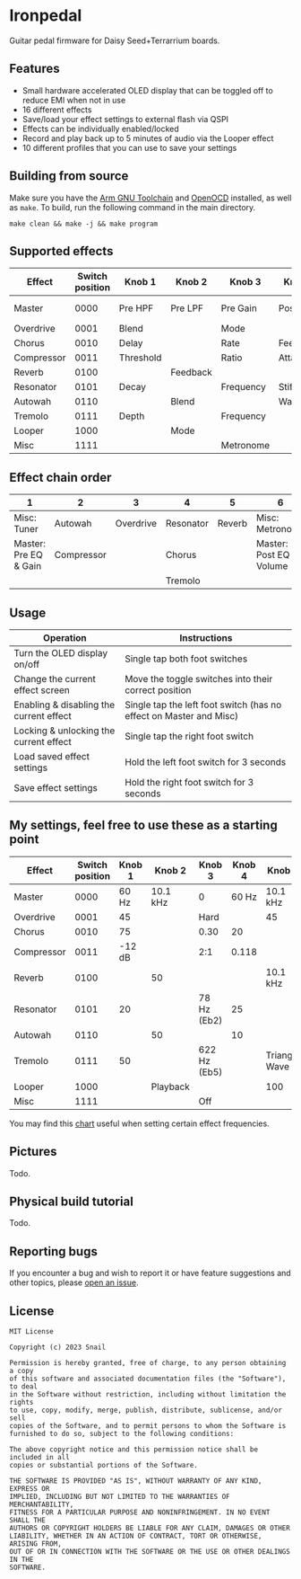 # Ironpedal
Guitar pedal firmware for Daisy Seed+Terrarrium boards.

## Features
- Small hardware accelerated OLED display that can be toggled off to reduce EMI when not in use
- 16 different effects
- Save/load your effect settings to external flash via QSPI
- Effects can be individually enabled/locked
- Record and play back up to 5 minutes of audio via the Looper effect
- 10 different profiles that you can use to save your settings

## Building from source
Make sure you have the [Arm GNU Toolchain](https://developer.arm.com/tools-and-software/open-source-software/developer-tools/gnu-toolchain/downloads) and [OpenOCD](https://github.com/openocd-org/openocd/releases) installed, as well as `make`. To build, run the following command in the main directory.

`make clean && make -j && make program`

## Supported effects
| Effect     | Switch position | Knob 1    | Knob 2   | Knob 3    | Knob 4    | Knob 5   | Knob 6     |
| ---------- | --------------- | --------- | -------- | --------- | --------- | -------- | ---------- |
| Master     | 0000            | Pre HPF   | Pre LPF  | Pre Gain  | Post HPF  | Post LPF | Volume     |
| Overdrive  | 0001            | Blend     |          | Mode      |           | Drive    |            |
| Chorus     | 0010            | Delay     |          | Rate      | Feedback  |          | Depth      |
| Compressor | 0011            | Threshold |          | Ratio     | Attack    |          | Release    |
| Reverb     | 0100            |           | Feedback |           |           | LPF      |            |
| Resonator  | 0101            | Decay     |          | Frequency | Stiffness |          | Brightness |
| Autowah    | 0110            |           | Blend    |           | Wah       |          |            |
| Tremolo    | 0111            | Depth     |          | Frequency |           | Shape    |            |
| Looper     | 1000            |           | Mode     |           |           | Volume   |            |
| Misc       | 1111            |           |          | Metronome |           |          | Profile    |

## Effect chain order
| 1                     | 2          | 3         | 4         | 5      | 6                        | 7      |
| --------------------- | ---------- | --------- | --------- | ------ | ------------------------ | ------ |
| Misc: Tuner           | Autowah    | Overdrive | Resonator | Reverb | Misc: Metronome          | Looper |
| Master: Pre EQ & Gain | Compressor |           | Chorus    |        | Master: Post EQ & Volume |        |
|                       |            |           | Tremolo   |        |                          |        |

## Usage
| Operation                               | Instructions                                                       |
| --------------------------------------- | ------------------------------------------------------------------ |
| Turn the OLED display on/off            | Single tap both foot switches                                      |
| Change the current effect screen        | Move the toggle switches into their correct position               |
| Enabling & disabling the current effect | Single tap the left foot switch (has no effect on Master and Misc) |
| Locking & unlocking the current effect  | Single tap the right foot switch                                   |
| Load saved effect settings              | Hold the left foot switch for 3 seconds                            |
| Save effect settings                    | Hold the right foot switch for 3 seconds                           |

## My settings, feel free to use these as a starting point
| Effect     | Switch position | Knob 1    | Knob 2   | Knob 3       | Knob 4    | Knob 5        | Knob 6     |
| ---------- | --------------- | --------- | -------- | ------------ | --------- | ------------- | ---------- |
| Master     | 0000            | 60 Hz     | 10.1 kHz | 0            | 60 Hz     | 10.1 kHz      | 100        |
| Overdrive  | 0001            | 45        |          | Hard         |           | 45            |            |
| Chorus     | 0010            | 75        |          | 0.30         | 20        |               | 90         |
| Compressor | 0011            | -12 dB    |          | 2:1          | 0.118     |               | 0.118      |
| Reverb     | 0100            |           | 50       |              |           | 10.1 kHz      |            |
| Resonator  | 0101            | 20        |          | 78 Hz (Eb2)  | 25        |               | 35         |
| Autowah    | 0110            |           | 50       |              | 10        |               |            |
| Tremolo    | 0111            | 50        |          | 622 Hz (Eb5) |           | Triangle Wave |            |
| Looper     | 1000            |           | Playback |              |           | 100           |            |
| Misc       | 1111            |           |          | Off          |           |               | 1          |

You may find this [chart](http://www.simonpaul.com/wp-content/uploads/downloads/2010/04/Notes-To-Frequencies.pdf) useful when setting certain effect frequencies.

## Pictures
Todo.

## Physical build tutorial
Todo.

## Reporting bugs
If you encounter a bug and wish to report it or have feature suggestions and other topics, please [open an issue](https://github.com/snail23/ironpedal/issues).

## License
```
MIT License

Copyright (c) 2023 Snail

Permission is hereby granted, free of charge, to any person obtaining a copy
of this software and associated documentation files (the "Software"), to deal
in the Software without restriction, including without limitation the rights
to use, copy, modify, merge, publish, distribute, sublicense, and/or sell
copies of the Software, and to permit persons to whom the Software is
furnished to do so, subject to the following conditions:

The above copyright notice and this permission notice shall be included in all
copies or substantial portions of the Software.

THE SOFTWARE IS PROVIDED "AS IS", WITHOUT WARRANTY OF ANY KIND, EXPRESS OR
IMPLIED, INCLUDING BUT NOT LIMITED TO THE WARRANTIES OF MERCHANTABILITY,
FITNESS FOR A PARTICULAR PURPOSE AND NONINFRINGEMENT. IN NO EVENT SHALL THE
AUTHORS OR COPYRIGHT HOLDERS BE LIABLE FOR ANY CLAIM, DAMAGES OR OTHER
LIABILITY, WHETHER IN AN ACTION OF CONTRACT, TORT OR OTHERWISE, ARISING FROM,
OUT OF OR IN CONNECTION WITH THE SOFTWARE OR THE USE OR OTHER DEALINGS IN THE
SOFTWARE.
```
